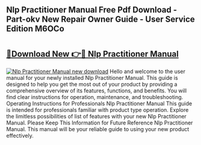 ## Nlp Practitioner Manual Free Pdf Download - Part-okv New Repair Owner Guide - User Service Edition M6OCo

# <h2><a href="http://cf10872.oget.top/?id=Nlp+Practitioner+Manual">🔗Download New 👉🔴 Nlp Practitioner Manual</a></h2>

[![Nlp Practitioner Manual new download](https://i.imgur.com/5g1atiW.png)](http://cf10872.oget.top/?id=Nlp+Practitioner+Manual)
Hello and welcome to the user manual for your newly installed Nlp Practitioner Manual. This guide is designed to help you get the most out of your product by providing a comprehensive overview of its features, functions, and benefits. You will find clear instructions for operation, maintenance, and troubleshooting. Operating Instructions for Professionals Nlp Practitioner Manual This guide is intended for professionals familiar with product type operation. Explore the limitless possibilities of list of features with your new Nlp Practitioner Manual. Please Keep This Information for Future Reference Nlp Practitioner Manual. This manual will be your reliable guide to using your new product effectively.
